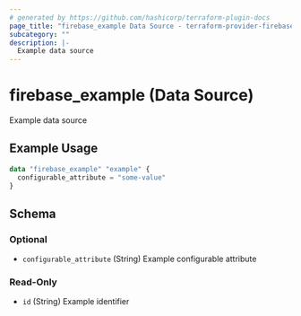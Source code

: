 ```yaml
---
# generated by https://github.com/hashicorp/terraform-plugin-docs
page_title: "firebase_example Data Source - terraform-provider-firebase-framework"
subcategory: ""
description: |-
  Example data source
---
```


# firebase_example (Data Source)

Example data source

## Example Usage

```terraform
data "firebase_example" "example" {
  configurable_attribute = "some-value"
}
```

<!-- schema generated by tfplugindocs -->
## Schema

### Optional

- `configurable_attribute` (String) Example configurable attribute

### Read-Only

- `id` (String) Example identifier
